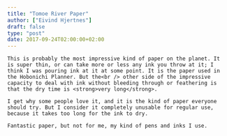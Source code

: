 ```yaml
---
title: "Tomoe River Paper"
author: ["Eivind Hjertnes"]
draft: false
type: "post"
date: 2017-09-24T02:00:00+02:00
---
```


<div class="HTML">
  <div></div>

<p>

</div>

```text
This is probably the most impressive kind of paper on the planet. It is super thin, or can take more or less any ink you throw at it; I think I was pouring ink at it at some point. It is the paper used in the Hobonichi Planner. But the<br /> other side of the impressive capacity to deal with ink without bleeding through or feathering is that the dry time is <strong>very long</strong>.
```

<div class="HTML">
  <div></div>

</p>

</div>

<div class="HTML">
  <div></div>

<p>

</div>

```text
I get why some people love it, and it is the kind of paper everyone should try. But I consider it completely unusable for regular use, because it takes too long for the ink to dry.
```

<div class="HTML">
  <div></div>

</p>

</div>

<div class="HTML">
  <div></div>

<p>

</div>

```text
Fantastic paper, but not for me, my kind of pens and inks I use.
```

<div class="HTML">
  <div></div>

</p>

</div>
